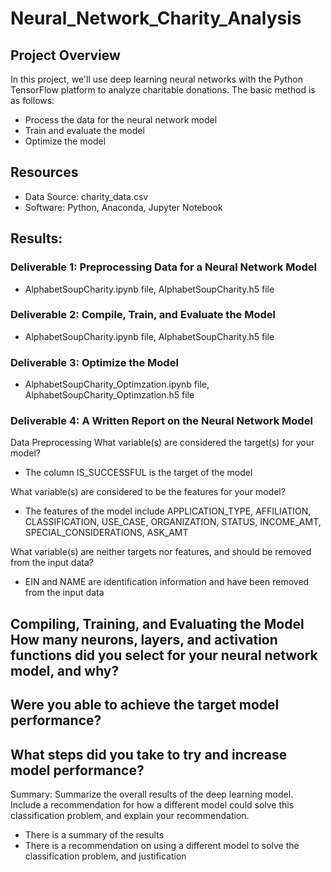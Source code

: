 # Neural_Network_Charity_Analysis

## Project Overview
In this project, we'll use deep learning neural networks with the Python TensorFlow platform to analyze charitable donations. The basic method is as follows:
- Process the data for the neural network model
- Train and evaluate the model
- Optimize the model

## Resources
- Data Source: charity_data.csv
- Software: Python, Anaconda, Jupyter Notebook


## Results:
### Deliverable 1: Preprocessing Data for a Neural Network Model
- AlphabetSoupCharity.ipynb file, AlphabetSoupCharity.h5 file

### Deliverable 2: Compile, Train, and Evaluate the Model
- AlphabetSoupCharity.ipynb file, AlphabetSoupCharity.h5 file

### Deliverable 3: Optimize the Model
- AlphabetSoupCharity_Optimzation.ipynb file, AlphabetSoupCharity_Optimzation.h5 file

### Deliverable 4: A Written Report on the Neural Network Model 
Data Preprocessing
What variable(s) are considered the target(s) for your model?
- The column IS_SUCCESSFUL is the target of the model

What variable(s) are considered to be the features for your model?
- The features of the model include APPLICATION_TYPE, AFFILIATION, CLASSIFICATION, USE_CASE, ORGANIZATION, STATUS, INCOME_AMT, SPECIAL_CONSIDERATIONS, ASK_AMT

What variable(s) are neither targets nor features, and should be removed from the input data?
- EIN and NAME are identification information and have been removed from the input data

Compiling, Training, and Evaluating the Model
How many neurons, layers, and activation functions did you select for your neural network model, and why?
- 

Were you able to achieve the target model performance?
- 

What steps did you take to try and increase model performance?
- 


Summary: Summarize the overall results of the deep learning model. Include a recommendation for how a different model could solve this classification problem, and explain your recommendation.

- There is a summary of the results
- There is a recommendation on using a different model to solve the classification problem, and justification
